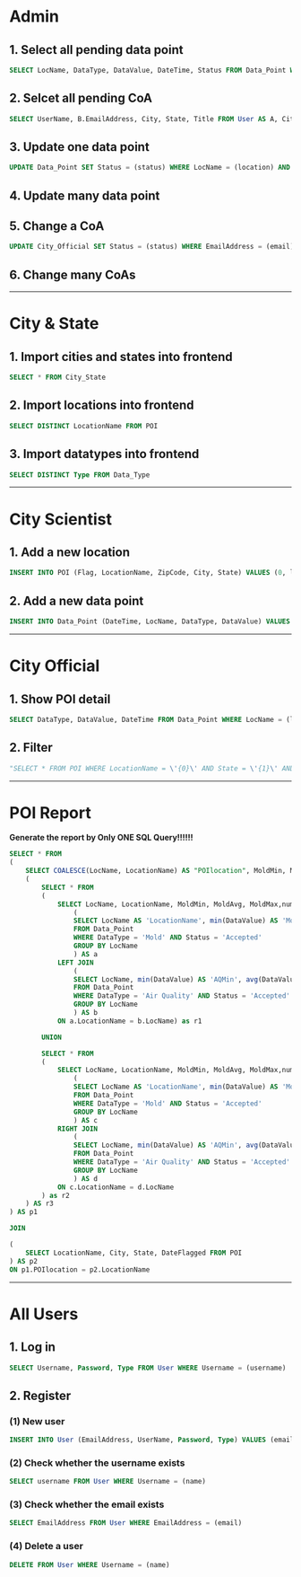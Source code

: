 # Admin
## 1. Select all pending data point	
```sql
SELECT LocName, DataType, DataValue, DateTime, Status FROM Data_Point WHERE Status = 'Pending'
```
## 2. Selcet all pending CoA
```sql
SELECT UserName, B.EmailAddress, City, State, Title FROM User AS A, City_Official AS B WHERE Status = 'Pending' AND A.EmailAddress = B.EmailAddress
```
## 3. Update one data point	
```sql
UPDATE Data_Point SET Status = (status) WHERE LocName = (location) AND DateTime = (date_time)
```
## 4. Update many data point



## 5. Change a CoA
```sql
UPDATE City_Official SET Status = (status) WHERE EmailAddress = (email)
```
## 6. Change many CoAs



***
# City & State
## 1. Import cities and states into frontend
```sql
SELECT * FROM City_State
```
## 2. Import locations into frontend
```sql 
SELECT DISTINCT LocationName FROM POI
```
## 3. Import datatypes into frontend
```sql
SELECT DISTINCT Type FROM Data_Type
```
***
# City Scientist
## 1. Add a new location
```sql
INSERT INTO POI (Flag, LocationName, ZipCode, City, State) VALUES (0, locationname, zipcode, city, state)
```
## 2. Add a new data point
```sql
INSERT INTO Data_Point (DateTime, LocName, DataType, DataValue) VALUES (Formalized_DateTime, locationname, datatype, value)
```
***
# City Official
## 1. Show POI detail
```sql
SELECT DataType, DataValue, DateTime FROM Data_Point WHERE LocName = (locname) AND DataType = (dataType) AND DataValue BETWEEN (dataValue[0]) AND (dataValue[1]) AND DateTime BETWEEN (Formalized_DateTime[0]) AND (Formalized_DateTime[1])
```
## 2. Filter
```python
"SELECT * FROM POI WHERE LocationName = \'{0}\' AND State = \'{1}\' AND ZipCode = \'{2}\' AND Flag = {3} AND DateFlagged BETWEEN \'{4}\' AND \'{5}\'".format(name, city, state, zipCode, flag, Formalized_Date[0], Formalized_Date[1])
```
***
# POI Report

**Generate the report by Only ONE SQL Query!!!!!!**

```sql
SELECT * FROM 
(
	SELECT COALESCE(LocName, LocationName) AS "POIlocation", MoldMin, MoldAvg, MoldMax, AQMin, AQAvg, AQMax, (COALESCE(numofMold,0) + COALESCE(numofAQ,0)) AS "numOfDataPoint" FROM
	(
		SELECT * FROM 
		(	
			SELECT LocName, LocationName, MoldMin, MoldAvg, MoldMax,numofMold, AQMin, AQAvg, AQMax, numofAQ FROM 
				(
				SELECT LocName AS 'LocationName', min(DataValue) AS 'MoldMin', avg(DataValue) AS 'MoldAvg', max(DataValue) AS 'MoldMax', count(*) AS 'numofMold' 
				FROM Data_Point 
				WHERE DataType = 'Mold' AND Status = 'Accepted'
				GROUP BY LocName
				) AS a
			LEFT JOIN
				(
				SELECT LocName, min(DataValue) AS 'AQMin', avg(DataValue) AS 'AQAvg', max(DataValue) AS 'AQMax', count(*) AS 'numofAQ' 
				FROM Data_Point 
				WHERE DataType = 'Air Quality' AND Status = 'Accepted'
				GROUP BY LocName
				) AS b
			ON a.LocationName = b.LocName) as r1

		UNION

		SELECT * FROM 
		(	
			SELECT LocName, LocationName, MoldMin, MoldAvg, MoldMax,numofMold, AQMin, AQAvg, AQMax, numofAQ FROM 
				(
				SELECT LocName AS 'LocationName', min(DataValue) AS 'MoldMin', avg(DataValue) AS 'MoldAvg', max(DataValue) AS 'MoldMax', count(*) AS 'numofMold' 
				FROM Data_Point 
				WHERE DataType = 'Mold' AND Status = 'Accepted' 
				GROUP BY LocName
				) AS c
			RIGHT JOIN
				(
				SELECT LocName, min(DataValue) AS 'AQMin', avg(DataValue) AS 'AQAvg', max(DataValue) AS 'AQMax', count(*) AS 'numofAQ' 
				FROM Data_Point 
				WHERE DataType = 'Air Quality' AND Status = 'Accepted'
				GROUP BY LocName
				) AS d
			ON c.LocationName = d.LocName
		) as r2
	) AS r3
) AS p1

JOIN

(
	SELECT LocationName, City, State, DateFlagged FROM POI
) AS p2
ON p1.POIlocation = p2.LocationName 
```





***
# All Users
## 1. Log in
```sql
SELECT Username, Password, Type FROM User WHERE Username = (username)
```
## 2. Register
### (1) New user
```sql
INSERT INTO User (EmailAddress, UserName, Password, Type) VALUES (email, name, pwd, utype)
```
### (2) Check whether the username exists
```sql
SELECT username FROM User WHERE Username = (name)
```
### (3) Check whether the email exists
```sql
SELECT EmailAddress FROM User WHERE EmailAddress = (email)
```
### (4) Delete a user
```sql
DELETE FROM User WHERE Username = (name)
```
	
